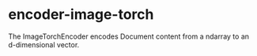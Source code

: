 # encoder-image-torch
The ImageTorchEncoder encodes Document content from a ndarray to an d-dimensional vector. 
